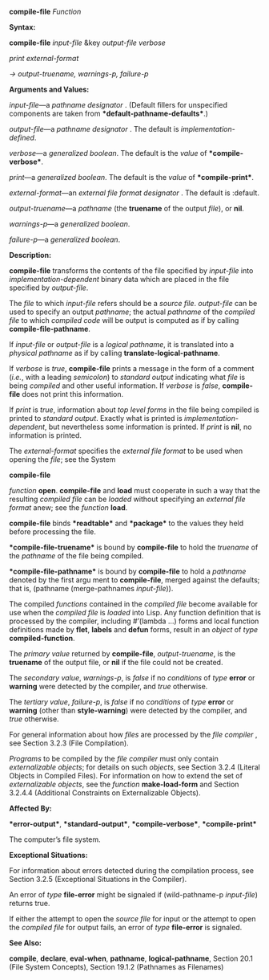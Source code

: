 **compile-file** *Function* 



**Syntax:** 



**compile-file** *input-file* &key *output-file verbose* 



*print external-format* 



*→ output-truename, warnings-p, failure-p* 



**Arguments and Values:** 



*input-file*—a *pathname designator* . (Default fillers for unspecified components are taken from **\*default-pathname-defaults\***.) 



*output-file*—a *pathname designator* . The default is *implementation-defined*. 



*verbose*—a *generalized boolean*. The default is the *value* of **\*compile-verbose\***. 



*print*—a *generalized boolean*. The default is the *value* of **\*compile-print\***. 



*external-format*—an *external file format designator* . The default is :default. 



*output-truename*—a *pathname* (the **truename** of the output *file*), or **nil**. 



*warnings-p*—a *generalized boolean*. 



*failure-p*—a *generalized boolean*. 



**Description:** 



**compile-file** transforms the contents of the file specified by *input-file* into *implementation-dependent* binary data which are placed in the file specified by *output-file*. 



The *file* to which *input-file* refers should be a *source file*. *output-file* can be used to specify an output *pathname*; the actual *pathname* of the *compiled file* to which *compiled code* will be output is computed as if by calling **compile-file-pathname**. 



If *input-file* or *output-file* is a *logical pathname*, it is translated into a *physical pathname* as if by calling **translate-logical-pathname**. 



If *verbose* is *true*, **compile-file** prints a message in the form of a comment (*i.e.*, with a leading *semicolon*) to *standard output* indicating what *file* is being *compiled* and other useful information. If *verbose* is *false*, **compile-file** does not print this information. 



If *print* is *true*, information about *top level forms* in the file being compiled is printed to *standard output*. Exactly what is printed is *implementation-dependent*, but nevertheless some information is printed. If *print* is **nil**, no information is printed. 



The *external-format* specifies the *external file format* to be used when opening the *file*; see the System 



 



 



**compile-file** 



*function* **open**. **compile-file** and **load** must cooperate in such a way that the resulting *compiled file* can be *loaded* without specifying an *external file format* anew; see the *function* **load**. 



**compile-file** binds **\*readtable\*** and **\*package\*** to the values they held before processing the file. 



**\*compile-file-truename\*** is bound by **compile-file** to hold the *truename* of the *pathname* of the file being compiled. 



**\*compile-file-pathname\*** is bound by **compile-file** to hold a *pathname* denoted by the first argu ment to **compile-file**, merged against the defaults; that is, (pathname (merge-pathnames *input-file*)). 



The compiled *functions* contained in the *compiled file* become available for use when the *compiled file* is *loaded* into Lisp. Any function definition that is processed by the compiler, including #’(lambda ...) forms and local function definitions made by **flet**, **labels** and **defun** forms, result in an *object* of *type* **compiled-function**. 



The *primary value* returned by **compile-file**, *output-truename*, is the **truename** of the output file, or **nil** if the file could not be created. 



The *secondary value*, *warnings-p*, is *false* if no *conditions* of *type* **error** or **warning** were detected by the compiler, and *true* otherwise. 



The *tertiary value*, *failure-p*, is *false* if no *conditions* of *type* **error** or **warning** (other than **style-warning**) were detected by the compiler, and *true* otherwise. 



For general information about how *files* are processed by the *file compiler* , see Section 3.2.3 (File Compilation). 



*Programs* to be compiled by the *file compiler* must only contain *externalizable objects*; for details on such *objects*, see Section 3.2.4 (Literal Objects in Compiled Files). For information on how to extend the set of *externalizable objects*, see the *function* **make-load-form** and Section 3.2.4.4 (Additional Constraints on Externalizable Objects). 



**Affected By:** 



**\*error-output\***, **\*standard-output\***, **\*compile-verbose\***, **\*compile-print\*** 



The computer’s file system. 



**Exceptional Situations:** 



For information about errors detected during the compilation process, see Section 3.2.5 (Exceptional Situations in the Compiler). 



An error of *type* **file-error** might be signaled if (wild-pathname-p *input-file*) returns true. 



If either the attempt to open the *source file* for input or the attempt to open the *compiled file* for output fails, an error of *type* **file-error** is signaled. 







 



 



**See Also:** 



**compile**, **declare**, **eval-when**, **pathname**, **logical-pathname**, Section 20.1 (File System Concepts), Section 19.1.2 (Pathnames as Filenames) 



